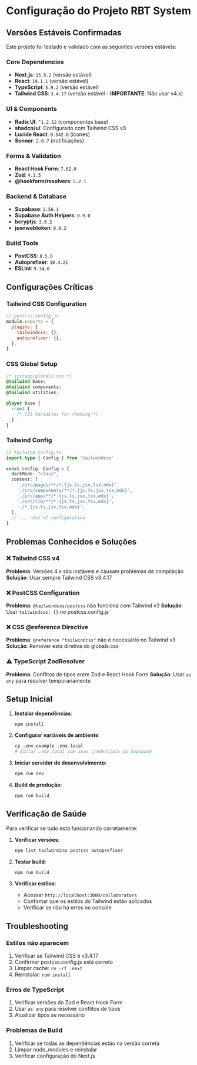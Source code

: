 # Configuração do Projeto RBT System

## Versões Estáveis Confirmadas

Este projeto foi testado e validado com as seguintes versões estáveis:

### Core Dependencies
- **Next.js**: `15.5.2` (versão estável)
- **React**: `19.1.1` (versão estável)
- **TypeScript**: `5.9.2` (versão estável)
- **Tailwind CSS**: `3.4.17` (versão estável - **IMPORTANTE**: Não usar v4.x)

### UI & Components
- **Radix UI**: `^1.2.12` (componentes base)
- **shadcn/ui**: Configurado com Tailwind CSS v3
- **Lucide React**: `0.542.0` (ícones)
- **Sonner**: `2.0.7` (notificações)

### Forms & Validation
- **React Hook Form**: `7.62.0`
- **Zod**: `4.1.5`
- **@hookform/resolvers**: `5.2.1`

### Backend & Database
- **Supabase**: `2.56.1`
- **Supabase Auth Helpers**: `0.9.0`
- **bcryptjs**: `3.0.2`
- **jsonwebtoken**: `9.0.2`

### Build Tools
- **PostCSS**: `8.5.6`
- **Autoprefixer**: `10.4.21`
- **ESLint**: `9.34.0`

## Configurações Críticas

### Tailwind CSS Configuration
```javascript
// postcss.config.js
module.exports = {
  plugins: {
    tailwindcss: {},
    autoprefixer: {},
  },
}
```

### CSS Global Setup
```css
/* src/app/globals.css */
@tailwind base;
@tailwind components;
@tailwind utilities;

@layer base {
  :root {
    /* CSS Variables for theming */
  }
}
```

### Tailwind Config
```typescript
// tailwind.config.ts
import type { Config } from 'tailwindcss'

const config: Config = {
  darkMode: "class",
  content: [
    './src/pages/**/*.{js,ts,jsx,tsx,mdx}',
    './src/components/**/*.{js,ts,jsx,tsx,mdx}',
    './src/app/**/*.{js,ts,jsx,tsx,mdx}',
    './src/lib/**/*.{js,ts,jsx,tsx,mdx}',
    './*.{js,ts,jsx,tsx,mdx}',
  ],
  // ... rest of configuration
}
```

## Problemas Conhecidos e Soluções

### ❌ Tailwind CSS v4
**Problema**: Versões 4.x são instáveis e causam problemas de compilação
**Solução**: Usar sempre Tailwind CSS v3.4.17

### ❌ PostCSS Configuration
**Problema**: `@tailwindcss/postcss` não funciona com Tailwind v3
**Solução**: Usar `tailwindcss: {}` no postcss.config.js

### ❌ CSS @reference Directive
**Problema**: `@reference "tailwindcss"` não é necessário no Tailwind v3
**Solução**: Remover esta diretiva do globals.css

### ⚠️ TypeScript ZodResolver
**Problema**: Conflitos de tipos entre Zod e React Hook Form
**Solução**: Usar `as any` para resolver temporariamente

## Setup Inicial

1. **Instalar dependências**:
   ```bash
   npm install
   ```

2. **Configurar variáveis de ambiente**:
   ```bash
   cp .env.example .env.local
   # Editar .env.local com suas credenciais do Supabase
   ```

3. **Iniciar servidor de desenvolvimento**:
   ```bash
   npm run dev
   ```

4. **Build de produção**:
   ```bash
   npm run build
   ```

## Verificação de Saúde

Para verificar se tudo está funcionando corretamente:

1. **Verificar versões**:
   ```bash
   npm list tailwindcss postcss autoprefixer
   ```

2. **Testar build**:
   ```bash
   npm run build
   ```

3. **Verificar estilos**:
   - Acessar `http://localhost:3000/collaborators`
   - Confirmar que os estilos do Tailwind estão aplicados
   - Verificar se não há erros no console

## Troubleshooting

### Estilos não aparecem
1. Verificar se Tailwind CSS é v3.4.17
2. Confirmar postcss.config.js está correto
3. Limpar cache: `rm -rf .next`
4. Reinstalar: `npm install`

### Erros de TypeScript
1. Verificar versões do Zod e React Hook Form
2. Usar `as any` para resolver conflitos de tipos
3. Atualizar tipos se necessário

### Problemas de Build
1. Verificar se todas as dependências estão na versão correta
2. Limpar node_modules e reinstalar
3. Verificar configuração do Next.js
